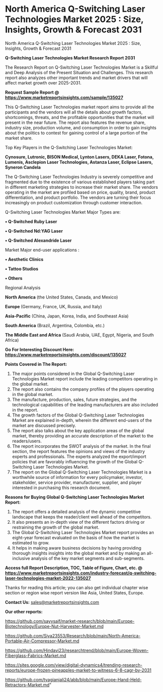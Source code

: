 # North America Q-Switching Laser Technologies Market 2025 : Size, Insights, Growth & Forecast 2031
 North America Q-Switching Laser Technologies Market 2025 : Size, Insights, Growth & Forecast 2031

<strong>Q-Switching Laser Technologies Market Research Report 2031</strong>

The Research Report on Q-Switching Laser Technologies Market is a Skillful and Deep Analysis of the Present Situation and Challenges. This research report also analyzes other important trends and market drivers that will affect market growth over 2025-2031.

<strong>Request Sample Report @ <a href=https://www.marketreportsinsights.com/sample/135027>https://www.marketreportsinsights.com/sample/135027</a></strong>

This Q-Switching Laser Technologies market report aims to provide all the participants and the vendors will all the details about growth factors, shortcomings, threats, and the profitable opportunities that the market will present in the near future. The report also features the revenue share, industry size, production volume, and consumption in order to gain insights about the politics to contest for gaining control of a large portion of the market share.

Top Key Players in the Q-Switching Laser Technologies Market:

<strong>Cynosure, Lutronic, BISON Medical, Lynton Lasers, DEKA Laser, Fotona, Lumenis, Asclepion Laser Technologies, Astanza Laser, Eclipse Lasers, Syneron Candela</strong>

The Q-Switching Laser Technologies Industry is severely competitive and fragmented due to the existence of various established players taking part in different marketing strategies to increase their market share. The vendors operating in the market are profiled based on price, quality, brand, product differentiation, and product portfolio. The vendors are turning their focus increasingly on product customization through customer interaction.

Q-Switching Laser Technologies Market Major Types are:

<strong>• Q-Switched Ruby Laser

• Q-Switched Nd:YAG Laser

• Q-Switched Alexandride Laser</strong>

Market Major end-user applications :

<strong>• Aesthetic Clinics

• Tattoo Studios

• Others</strong>

Regional Analysis

</u><strong><b>North America</b></strong> (the United States, Canada, and Mexico)

<strong><b>Europe </b></strong>(Germany, France, UK, Russia, and Italy)

<strong><b>Asia-Pacific</b></strong> (China, Japan, Korea, India, and Southeast Asia)

<strong><b>South America</b></strong> (Brazil, Argentina, Colombia, etc.)

<strong><b>The Middle East and Africa</b></strong> (Saudi Arabia, UAE, Egypt, Nigeria, and South Africa)

<strong>Go For Interesting Discount Here: <a href=https://www.marketreportsinsights.com/discount/135027>https://www.marketreportsinsights.com/discount/135027</a></strong>

<strong>Points Covered in The Report:</strong>
<ol>
  <li>The major points considered in the Global Q-Switching Laser Technologies Market report include the leading competitors operating in the global market.</li>
  <li>The report also contains the company profiles of the players operating in the global market.</li>
  <li>The manufacture, production, sales, future strategies, and the technological capabilities of the leading manufacturers are also included in the report.</li>
  <li>The growth factors of the Global Q-Switching Laser Technologies Market are explained in-depth, wherein the different end-users of the market are discussed precisely.</li>
  <li>The report also talks about the key application areas of the global market, thereby providing an accurate description of the market to the readers/users.</li>
  <li>The report incorporates the SWOT analysis of the market. In the final section, the report features the opinions and views of the industry experts and professionals. The experts analyzed the export/import policies that are favorably influencing the growth of the Global Q-Switching Laser Technologies Market.</li>
  <li>The report on the Global Q-Switching Laser Technologies Market is a worthwhile source of information for every policymaker, investor, stakeholder, service provider, manufacturer, supplier, and player interested in purchasing this research document.</li>
</ol>
<strong>Reasons for Buying Global Q-Switching Laser Technologies Market Report:</strong>

<ol>
  <li>The report offers a detailed analysis of the dynamic competitive landscape that keeps the reader/client well ahead of the competitors.</li>
  <li>It also presents an in-depth view of the different factors driving or restraining the growth of the global market.</li>
  <li>The Global Q-Switching Laser Technologies Market report provides an eight-year forecast evaluated on the basis of how the market is estimated to grow.</li>
  <li>It helps in making aware business decisions by having providing thorough insights insights into the global market and by making an all-inclusive analysis of the key market segments and sub-segments.</li>
</ol>
<strong>Access full Report Description, TOC, Table of Figure, Chart, etc. @ <a href=https://www.marketreportsinsights.com/industry-forecast/q-switching-laser-technologies-market-2022-135027>https://www.marketreportsinsights.com/industry-forecast/q-switching-laser-technologies-market-2022-135027</a></strong>


Thanks for reading this article; you can also get individual chapter wise section or region wise report version like Asia, United States, Europe.

<strong>Contact Us:</strong>
sales@marketreportsinsights.com

<strong>Our other reports:</strong>

<a href=https://github.com/sayysaif/market-research/blob/main/Europe-Biotechnology/Europe-Nut-Harvester-Market.md>https://github.com/sayysaif/market-research/blob/main/Europe-Biotechnology/Europe-Nut-Harvester-Market.md</a>

<a href=https://github.com/Siya23553/Research/blob/main/North-America-Portable-Air-Compressor-Market.md>https://github.com/Siya23553/Research/blob/main/North-America-Portable-Air-Compressor-Market.md</a>

<a href=https://github.com/Hindavi23/researchtrend/blob/main/Europe-Woven-Fiberglass-Fabrics-Market.md>https://github.com/Hindavi23/researchtrend/blob/main/Europe-Woven-Fiberglass-Fabrics-Market.md</a>

<a href=https://sites.google.com/view/digital-dynamics4/trending-research-reports/europe-frozen-pineapples-market-to-witness-6-8-cagr-by-2031>https://sites.google.com/view/digital-dynamics4/trending-research-reports/europe-frozen-pineapples-market-to-witness-6-8-cagr-by-2031</a>

<a href=https://github.com/tyagianjali24/abb/blob/main/Europe-Hand-Held-Retractors-Market.md>https://github.com/tyagianjali24/abb/blob/main/Europe-Hand-Held-Retractors-Market.md</a>"
